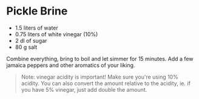 # Pickle Brine

- 1.5 liters of water
- 0.75 liters of white vinegar (10%)
- 2 dl of sugar
- 80 g salt

Combine everything, bring to boil and let simmer for 15 minutes. Add a few jamaica peppers and other aromatics of your liking.

> Note: vinegar acidity is important! Make sure you're using 10% acidity. You can also convert the amount relative to the acidity, ie. if you have 5% vinegar, just add double the amount.
